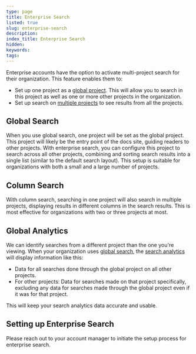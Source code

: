 ```yaml
---
type: page
title: Enterprise Search
listed: true
slug: enterprise-search
description: 
index_title: Enterprise Search
hidden: 
keywords: 
tags: 
---
```


Enterprise accounts have the option to activate multi-project search for their organization. This feature enables them to:

- Set up one project as a [global project](/support-center/enterprise-search#global-search). This will allow you to search in this project as well as one or more other projects in the organization.
- Set up search on [multiple projects](/support-center/enterprise-search#column-search) to see results from all the projects.

## Global Search

When you use global search, one project will be set as the global project. This project will likely be the entry point of the docs site, guiding readers to other projects. With enterprise search, you can configure this project to search across all other projects, combining and sorting search results into a single list (similar to the default search layout). This setup is suitable for organizations with both a small and a large number of projects.

## Column Search

With column search, searching in one project will also search in multiple projects, displaying results in different columns in the search results. This is most effective for organizations with two or three projects at most.

## Global Analytics

We can identify searches from a different project than the one you're viewing. When your organization uses [global search](/support-center/enterprise-search#global-search), the [search analytics](/support-center/search-analytics) will display information like this:

- Data for all searches done through the global project on all other projects.
- For other projects: Data for searches made on that project specifically, excluding any data for searches made through the global project even if it was for that project.

This will keep your search analytics data accurate and usable.

## Setting up Enterprise Search

Please reach out to your account manager to initiate the setup process for enterprise search.